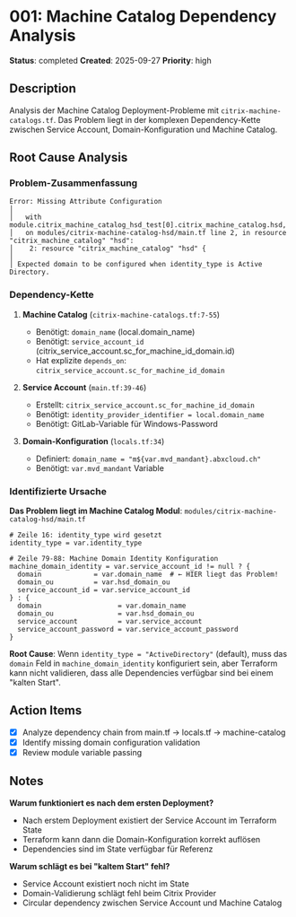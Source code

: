 # 001: Machine Catalog Dependency Analysis

**Status**: completed
**Created**: 2025-09-27
**Priority**: high

## Description

Analysis der Machine Catalog Deployment-Probleme mit `citrix-machine-catalogs.tf`. Das Problem liegt in der komplexen Dependency-Kette zwischen Service Account, Domain-Konfiguration und Machine Catalog.

## Root Cause Analysis

### Problem-Zusammenfassung
```
Error: Missing Attribute Configuration
│
│   with module.citrix_machine_catalog_hsd_test[0].citrix_machine_catalog.hsd,
│   on modules/citrix-machine-catalog-hsd/main.tf line 2, in resource "citrix_machine_catalog" "hsd":
│    2: resource "citrix_machine_catalog" "hsd" {
│
│ Expected domain to be configured when identity_type is Active Directory.
```

### Dependency-Kette

1. **Machine Catalog** (`citrix-machine-catalogs.tf:7-55`)
   - Benötigt: `domain_name` (local.domain_name)
   - Benötigt: `service_account_id` (citrix_service_account.sc_for_machine_id_domain.id)
   - Hat explizite `depends_on`: `citrix_service_account.sc_for_machine_id_domain`

2. **Service Account** (`main.tf:39-46`)
   - Erstellt: `citrix_service_account.sc_for_machine_id_domain`
   - Benötigt: `identity_provider_identifier = local.domain_name`
   - Benötigt: GitLab-Variable für Windows-Password

3. **Domain-Konfiguration** (`locals.tf:34`)
   - Definiert: `domain_name = "m${var.mvd_mandant}.abxcloud.ch"`
   - Benötigt: `var.mvd_mandant` Variable

### Identifizierte Ursache

**Das Problem liegt im Machine Catalog Modul**: `modules/citrix-machine-catalog-hsd/main.tf`

```hcl
# Zeile 16: identity_type wird gesetzt
identity_type = var.identity_type

# Zeile 79-88: Machine Domain Identity Konfiguration
machine_domain_identity = var.service_account_id != null ? {
  domain             = var.domain_name  # ← HIER liegt das Problem!
  domain_ou          = var.hsd_domain_ou
  service_account_id = var.service_account_id
} : {
  domain                   = var.domain_name
  domain_ou                = var.hsd_domain_ou
  service_account          = var.service_account
  service_account_password = var.service_account_password
}
```

**Root Cause**: Wenn `identity_type = "ActiveDirectory"` (default), muss das `domain` Feld in `machine_domain_identity` konfiguriert sein, aber Terraform kann nicht validieren, dass alle Dependencies verfügbar sind bei einem "kalten Start".

## Action Items

- [x] Analyze dependency chain from main.tf → locals.tf → machine-catalog
- [x] Identify missing domain configuration validation
- [x] Review module variable passing

## Notes

**Warum funktioniert es nach dem ersten Deployment?**
- Nach erstem Deployment existiert der Service Account im Terraform State
- Terraform kann dann die Domain-Konfiguration korrekt auflösen
- Dependencies sind im State verfügbar für Referenz

**Warum schlägt es bei "kaltem Start" fehl?**
- Service Account existiert noch nicht im State
- Domain-Validierung schlägt fehl beim Citrix Provider
- Circular dependency zwischen Service Account und Machine Catalog
